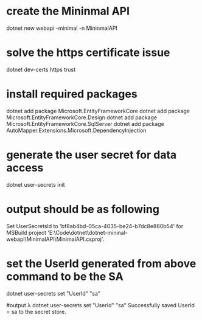 # create the Mininmal API 
dotnet new webapi -minimal -n MininmalAPI

# solve the https certificate issue
dotnet dev-certs https trust

# install required packages
dotnet add package Microsoft.EntityFrameworkCore 
dotnet add package Microsoft.EntityFrameworkCore.Design
dotnet add package Microsoft.EntityFrameworkCore.SqlServer
dotnet add package AutoMapper.Extensions.Microsoft.DependencyInjection

# generate the user secret for data access
dotnet user-secrets init

# output should be as following
Set UserSecretsId to 'bf8ab4bd-05ca-4035-be24-b7dc8e860b54' for MSBuild project 'E:\Code\dotnet\dotnet-mininal-webapi\MinimalAPI\MinimalAPI.csproj'.


# set the UserId generated from above command to be the SA

dotnet user-secrets set "UserId" "sa"

#output
λ dotnet user-secrets set "UserId" "sa"
Successfully saved UserId = sa to the secret store.
